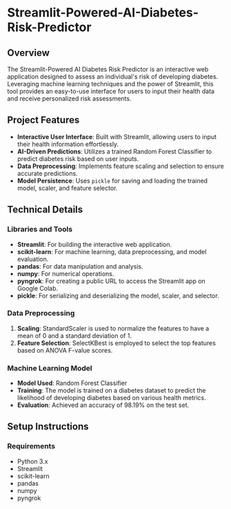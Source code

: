 # Streamlit-Powered-AI-Diabetes-Risk-Predictor

## Overview
The Streamlit-Powered AI Diabetes Risk Predictor is an interactive web application designed to assess an individual's risk of developing diabetes. Leveraging machine learning techniques and the power of Streamlit, this tool provides an easy-to-use interface for users to input their health data and receive personalized risk assessments.

## Project Features
- **Interactive User Interface**: Built with Streamlit, allowing users to input their health information effortlessly.
- **AI-Driven Predictions**: Utilizes a trained Random Forest Classifier to predict diabetes risk based on user inputs.
- **Data Preprocessing**: Implements feature scaling and selection to ensure accurate predictions.
- **Model Persistence**: Uses `pickle` for saving and loading the trained model, scaler, and feature selector.

## Technical Details
### Libraries and Tools
- **Streamlit**: For building the interactive web application.
- **scikit-learn**: For machine learning, data preprocessing, and model evaluation.
- **pandas**: For data manipulation and analysis.
- **numpy**: For numerical operations.
- **pyngrok**: For creating a public URL to access the Streamlit app on Google Colab.
- **pickle**: For serializing and deserializing the model, scaler, and selector.

### Data Preprocessing
1. **Scaling**: StandardScaler is used to normalize the features to have a mean of 0 and a standard deviation of 1.
2. **Feature Selection**: SelectKBest is employed to select the top features based on ANOVA F-value scores.

### Machine Learning Model
- **Model Used**: Random Forest Classifier
- **Training**: The model is trained on a diabetes dataset to predict the likelihood of developing diabetes based on various health metrics.
- **Evaluation**: Achieved an accuracy of 98.19% on the test set.

## Setup Instructions

### Requirements
- Python 3.x
- Streamlit
- scikit-learn
- pandas
- numpy
- pyngrok
